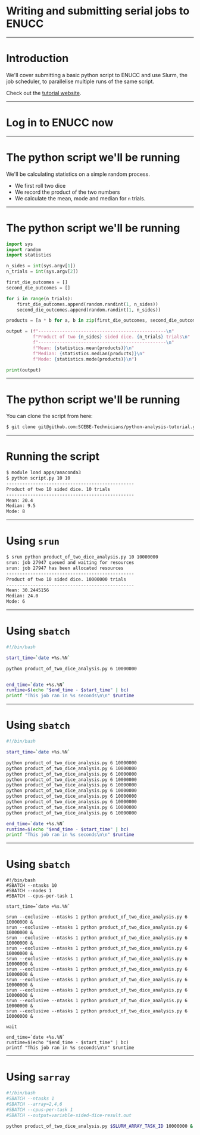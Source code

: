 # Writing and submitting serial jobs to ENUCC

---

# Introduction

We'll cover submitting a basic python script to ENUCC and use Slurm, the job scheduler, to parallelise multiple runs of the same script.

Check out the [tutorial website](https://scebe-technicians.github.io/enucc-tutorials/).

---

# Log in to ENUCC now 

---

# The python script we'll be running

We'll be calculating statistics on a simple random process.

- We first roll two dice
- We record the product of the two numbers
- We calculate the mean, mode and median for `n` trials.

---

# The python script we'll be running

```python
import sys
import random
import statistics

n_sides = int(sys.argv[1])
n_trials = int(sys.argv[2])

first_die_outcomes = []
second_die_outcomes = []

for i in range(n_trials):
    first_die_outcomes.append(random.randint(1, n_sides))
    second_die_outcomes.append(random.randint(1, n_sides))

products = [a * b for a, b in zip(first_die_outcomes, second_die_outcomes)]

output = (f"------------------------------------------------\n"
          f"Product of two {n_sides} sided dice. {n_trials} trials\n"
          f"------------------------------------------------\n"
          f"Mean: {statistics.mean(products)}\n"
          f"Median: {statistics.median(products)}\n"
          f"Mode: {statistics.mode(products)}\n")

print(output)
```

---

# The python script we'll be running

You can clone the script from here:
```bash
$ git clone git@github.com:SCEBE-Technicians/python-analysis-tutorial.git
```

---

# Running the script

```bash
$ module load apps/anaconda3
$ python script.py 10 10
------------------------------------------------
Product of two 10 sided dice. 10 trials
------------------------------------------------
Mean: 20.4
Median: 9.5
Mode: 8
```

---

# Using `srun`

```bash
$ srun python product_of_two_dice_analysis.py 10 10000000
srun: job 27947 queued and waiting for resources
srun: job 27947 has been allocated resources
------------------------------------------------
Product of two 10 sided dice. 10000000 trials
------------------------------------------------
Mean: 30.2445156
Median: 24.0
Mode: 6
```

---

# Using `sbatch`

```bash
#!/bin/bash

start_time=`date +%s.%N`

python product_of_two_dice_analysis.py 6 10000000


end_time=`date +%s.%N`
runtime=$(echo "$end_time - $start_time" | bc)
printf "This job ran in %s seconds\n\n" $runtime
```

---

# Using `sbatch`

```bash
#!/bin/bash

start_time=`date +%s.%N`

python product_of_two_dice_analysis.py 6 10000000
python product_of_two_dice_analysis.py 6 10000000
python product_of_two_dice_analysis.py 6 10000000
python product_of_two_dice_analysis.py 6 10000000
python product_of_two_dice_analysis.py 6 10000000
python product_of_two_dice_analysis.py 6 10000000
python product_of_two_dice_analysis.py 6 10000000
python product_of_two_dice_analysis.py 6 10000000
python product_of_two_dice_analysis.py 6 10000000
python product_of_two_dice_analysis.py 6 10000000

end_time=`date +%s.%N`
runtime=$(echo "$end_time - $start_time" | bc)
printf "This job ran in %s seconds\n\n" $runtime
```

---

# Using `sbatch`

```
#!/bin/bash
#SBATCH --ntasks 10
#SBATCH --nodes 1
#SBATCH --cpus-per-task 1

start_time=`date +%s.%N`

srun --exclusive --ntasks 1 python product_of_two_dice_analysis.py 6 10000000 &
srun --exclusive --ntasks 1 python product_of_two_dice_analysis.py 6 10000000 &
srun --exclusive --ntasks 1 python product_of_two_dice_analysis.py 6 10000000 &
srun --exclusive --ntasks 1 python product_of_two_dice_analysis.py 6 10000000 &
srun --exclusive --ntasks 1 python product_of_two_dice_analysis.py 6 10000000 &
srun --exclusive --ntasks 1 python product_of_two_dice_analysis.py 6 10000000 &
srun --exclusive --ntasks 1 python product_of_two_dice_analysis.py 6 10000000 &
srun --exclusive --ntasks 1 python product_of_two_dice_analysis.py 6 10000000 &
srun --exclusive --ntasks 1 python product_of_two_dice_analysis.py 6 10000000 &
srun --exclusive --ntasks 1 python product_of_two_dice_analysis.py 6 10000000 &

wait

end_time=`date +%s.%N`
runtime=$(echo "$end_time - $start_time" | bc)
printf "This job ran in %s seconds\n\n" $runtime
```

---

# Using `sarray`

```bash
#!/bin/bash
#SBATCH --ntasks 1
#SBATCH --array=2,4,6
#SBATCH --cpus-per-task 1
#SBATCH --output=variable-sided-dice-result.out

python product_of_two_dice_analysis.py $SLURM_ARRAY_TASK_ID 10000000 &
```
